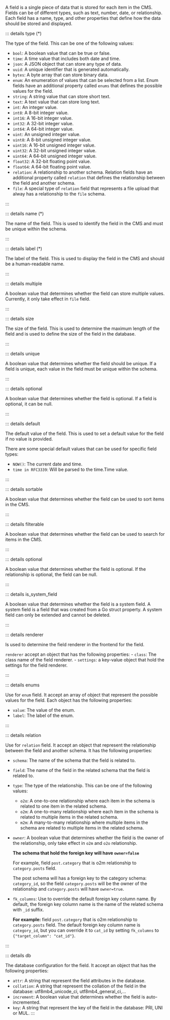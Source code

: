 A field is a single piece of data that is stored for each item in the CMS. Fields can be of different types, such as text, number, date, or relationship. Each field has a name, type, and other properties that define how the data should be stored and displayed.

::: details type (\*)

The type of the field. This can be one of the following values:

- `bool`: A boolean value that can be true or false.
- `time`: A time value that includes both date and time.
- `json`: A JSON object that can store any type of data.
- `uuid`: A unique identifier that is generated automatically.
- `bytes`: A byte array that can store binary data.
- `enum`: An enumeration of values that can be selected from a list. Enum fields have an additional property called `enums` that defines the possible values for the field.
- `string`: A string value that can store short text.
- `text`: A text value that can store long text.
- `int`: An integer value.
- `int8`: A 8-bit integer value.
- `int16`: A 16-bit integer value.
- `int32`: A 32-bit integer value.
- `int64`: A 64-bit integer value.
- `uint`: An unsigned integer value.
- `uint8`: A 8-bit unsigned integer value.
- `uint16`: A 16-bit unsigned integer value.
- `uint32`: A 32-bit unsigned integer value.
- `uint64`: A 64-bit unsigned integer value.
- `float32`: A 32-bit floating point value.
- `float64`: A 64-bit floating point value.
- `relation`: A relationship to another schema. Relation fields have an additional property called `relation` that defines the relationship between the field and another schema.
- `file`: A special type of `relation` field that represents a file upload that alway has a relationship to the `file` schema.

:::

::: details name (\*)

The name of the field. This is used to identify the field in the CMS and must be unique within the schema.

:::

::: details label (\*)

The label of the field. This is used to display the field in the CMS and should be a human-readable name.

:::

::: details multiple

A boolean value that determines whether the field can store multiple values. Currently, it only take effect in `file` field.

:::

::: details size

The size of the field. This is used to determine the maximum length of the field and is used to define the size of the field in the database.

:::

::: details unique

A boolean value that determines whether the field should be unique. If a field is unique, each value in the field must be unique within the schema.

:::

::: details optional

A boolean value that determines whether the field is optional. If a field is optional, it can be null.

:::

::: details default

The default value of the field. This is used to set a default value for the field if no value is provided.

There are some special default values that can be used for specific field types:

- `NOW()`: The current date and time.
- `time in RFC3339`: Will be parsed to the time.Time value.

:::

::: details sortable

A boolean value that determines whether the field can be used to sort items in the CMS.

:::

::: details filterable

A boolean value that determines whether the field can be used to search for items in the CMS.

:::

::: details optional

A boolean value that determines whether the field is optional. If the relationship is optional, the field can be null.

:::

::: details is_system_field

A boolean value that determines whether the field is a system field. A system field is a field that was created from a Go struct property. A system field can only be extended and cannot be deleted.

:::

::: details renderer

Is used to determine the field renderer in the frontend for the field.

`renderer` accept an object that has the following properties: - `class`: The class name of the field renderer. - `settings`: a key-value object that hold the settings for the field renderer.

:::

::: details enums

Use for `enum` field. It accept an array of object that represent the possible values for the field. Each object has the following properties:

- `value`: The value of the enum.
- `label`: The label of the enum.

:::

::: details relation

Use for `relation` field. It accept an object that represent the relationship between the field and another schema. It has the following properties:

- `schema`: The name of the schema that the field is related to.
- `field`: The name of the field in the related schema that the field is related to.
- `type`: The type of the relationship. This can be one of the following values:
  - `o2o`: A one-to-one relationship where each item in the schema is related to one item in the related schema.
  - `o2m`: A one-to-many relationship where each item in the schema is related to multiple items in the related schema.
  - `m2m`: A many-to-many relationship where multiple items in the schema are related to multiple items in the related schema.
- `owner`: A boolean value that determines whether the field is the owner of the relationship, only take effect in `o2m` and `o2o` relationship.

  **The schema that hold the foreign key will have `owner=false`**

  For example, field `post.category` that is o2m relationship to `category.posts` field.

  The post schema will has a foreign key to the category schema: `category_id`, so the field `category.posts` will be the owner of the relationship and `category.posts` will have `owner=true`.

- `fk_columns`: Use to override the default foreign key column name. By default, the foreign key column name is the name of the related schema with `_id` suffix.

  **For example:** field `post.category` that is o2m relationship to `category.posts` field. The default foreign key column name is `category_id`, but you can override it to `cat_id` by setting `fk_columns` to `{"target_column": "cat_id"}`.

:::

::: details db

The database configuration for the field. It accept an object that has the following properties:

- `attr`: A string that represent the field attributes in the database.
- `collation`: A string that represent the collation of the field in the database: utf8mb4_unicode_ci, utf8mb4_general_ci,...
- `increment`: A boolean value that determines whether the field is auto-incremented.
- `key`: A string that represent the key of the field in the database: PRI, UNI or MUL.
  :::

